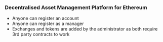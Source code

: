 ### Decentralised Asset Management Platform for Ethereum

- Anyone can register an account
- Anyone can register as a manager
- Exchanges and tokens are added by the administrator as both require 3rd party contracts to work
